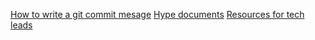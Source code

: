 [How to write a git commit mesage](https://chris.beams.io/posts/git-commit/)
[Hype documents](https://developer.squareup.com/blog/you-are-your-own-best-hype-person/)
[Resources for tech leads](https://github.com/PeterCookDev/TechLeading)
